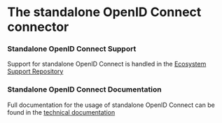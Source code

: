 # The standalone OpenID Connect connector

### Standalone OpenID Connect Support
Support for standalone OpenID Connect is handled in the [Ecosystem Support Repository](https://github.com/payara/ecosystem-support)

### Standalone OpenID Connect Documentation
Full documentation for the usage of standalone OpenID Connect can be found in the [technical documentation](https://docs.payara.fish/community/docs/Technical%20Documentation/Public%20API/OpenID%20Connect%20Support.html#standalone-openid-connect-connector)
